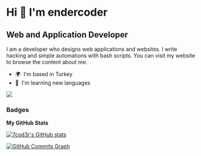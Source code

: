 Hi 👋 I'm endercoder
======================

Web and Application Developer
-----------------------------

I am a developer who designs web applications and websites. I write hacking and simple automations with bash scripts. You can visit my website to browse the content about me.

* 🌍  I'm based in Turkey
* 🧠  I'm learning new languages

<a href="https://www.github.com/yekdev" target="_blank" rel="noreferrer"><img
src="https://img.shields.io/github/followers/7cod3r?logo=github&style=for-the-badge&color=ef4444&labelColor=1c1917" /></a>

### Badges

<b>My GitHub Stats</b>

<a href="http://www.github.com/7cod3r"><img src="https://github-readme-stats.vercel.app/api?username=7cod3r&show_icons=true&hide=&count_private=true&title_color=84cc16&text_color=ffffff&icon_color=ef4444&bg_color=1c1917&hide_border=true&show_icons=true" alt="7cod3r's GitHub stats" /></a>

<a href="http://www.github.com/7cod3r"><img src="https://activity-graph.herokuapp.com/graph?username=7cod3r&bg_color=1c1917&color=ffffff&line=ef4444&point=ffffff&area_color=1c1917&area=true&hide_border=true&custom_title=GitHub%20Commits%20Graph" alt="GitHub Commits Graph" /></a>
